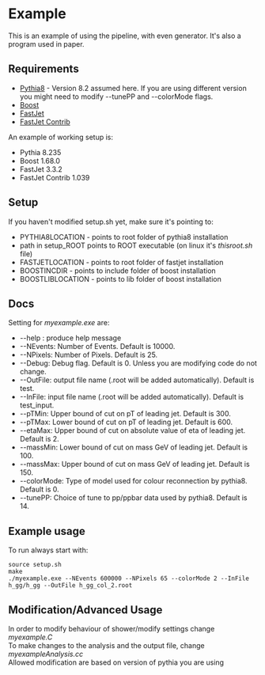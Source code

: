 # Example
This is an example of using the pipeline, with even generator.
It's also a program used in paper.

## Requirements
* [Pythia8](http://home.thep.lu.se/~torbjorn/Pythia.html) - Version 8.2 assumed here.
  If you are using different version you might need to modify --tunePP and --colorMode flags.
* [Boost](https://www.boost.org/)
* [FastJet](http://fastjet.fr/)
* [FastJet Contrib](https://fastjet.hepforge.org/contrib/)

An example of working setup is:
* Pythia 8.235
* Boost 1.68.0
* FastJet 3.3.2
* FastJet Contrib 1.039

## Setup
If you haven't modified setup.sh yet, make sure it's pointing to:
* PYTHIA8LOCATION - points to root folder of pythia8 installation
* path in setup_ROOT points to ROOT executable (on linux it's *thisroot.sh* file)
* FASTJETLOCATION - points to root folder of fastjet installation
* BOOSTINCDIR - points to include folder of boost installation
* BOOSTLIBLOCATION - points to lib folder of boost installation

## Docs
Setting for *myexample.exe* are:
* --help                     : produce help message
* --NEvents: Number of Events. Default is 10000.
* --NPixels: Number of Pixels. Default is 25.
* --Debug: Debug flag. Default is 0. Unless you are modifying code do not change.
* --OutFile: output file name (.root will be added automatically). Default is test.
* --InFile: input file name (.root will be added automatically). Default is test_input.
* --pTMin: Upper bound of cut on pT of leading jet. Default is 300.
* --pTMax: Lower bound of cut on pT of leading jet. Default is 600.
* --etaMax: Upper bound of cut on absolute value of eta of leading jet. Default is 2.
* --massMin: Lower bound of cut on mass GeV of leading jet. Default is 100.
* --massMax: Upper bound of cut on mass GeV of leading jet. Default is 150.
* --colorMode: Type of model used for colour reconnection by pythia8. Default is 0.
* --tunePP: Choice of tune to pp/ppbar data used by pythia8. Default is 14.

## Example usage
To run always start with:

```
source setup.sh
make
./myexample.exe --NEvents 600000 --NPixels 65 --colorMode 2 --InFile h_gg/h_gg --OutFile h_gg_col_2.root
```

## Modification/Advanced Usage
In order to modify behaviour of shower/modify settings change *myexample.C*  
To make changes to the analysis and the output file, change *myexampleAnalysis.cc*  
Allowed modification are based on version of pythia you are using